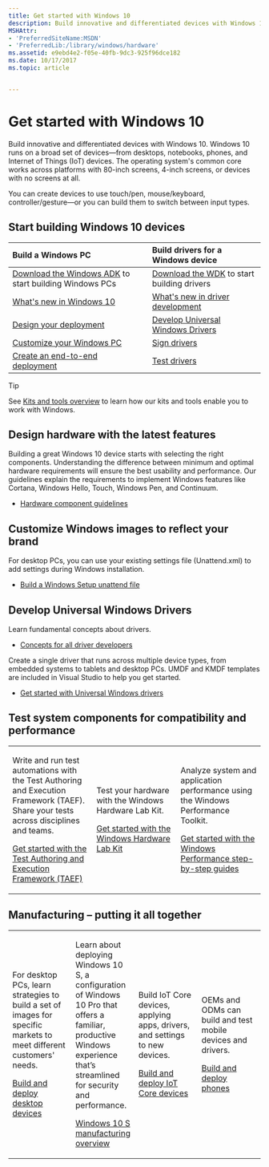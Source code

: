 ```yaml
---
title: Get started with Windows 10
description: Build innovative and differentiated devices with Windows 10.
MSHAttr:
- 'PreferredSiteName:MSDN'
- 'PreferredLib:/library/windows/hardware'
ms.assetid: e9ebd4e2-f05e-40fb-9dc3-925f96dce182
ms.date: 10/17/2017
ms.topic: article


---
```

# Get started with Windows 10

Build innovative and differentiated devices with Windows 10. Windows 10 runs on a broad set of devices—from desktops, notebooks, phones, and Internet of Things (IoT) devices. The operating system's common core works across platforms with 80-inch screens, 4-inch screens, or devices with no screens at all.

You can create devices to use touch/pen, mouse/keyboard, controller/gesture—or you can build them to switch between input types.

## Start building Windows 10 devices

| **Build a Windows PC**                                    | **Build drivers for a Windows device**                    |
|:----------------------------------------------------------|:----------------------------------------------------------|
| [Download the Windows ADK](adk-install.md) to start building Windows PCs   | [Download the WDK](https://developer.microsoft.com/en-us/windows/hardware/windows-driver-kit) to start building drivers               |
| [What's new in Windows 10](what-s-new-in-windows.md)      | [What's new in driver development](https://docs.microsoft.com/en-us/windows-hardware/drivers/what-s-new-in-driver-development)                      |
| [Design your deployment](https://docs.microsoft.com/en-us/windows-hardware/design/) | [Develop Universal Windows Drivers](https://docs.microsoft.com/en-us/windows-hardware/drivers/develop/getting-started-with-universal-drivers) |
| [Customize your Windows PC](https://docs.microsoft.com/en-us/windows-hardware/customize/) | [Sign drivers](https://docs.microsoft.com/en-us/windows-hardware/drivers/install/driver-signing) |
| [Create an end-to-end deployment](https://docs.microsoft.com/en-us/windows-hardware/manufacture/desktop/oem-windows-deployment-and-imaging-walkthrough) | [Test drivers](https://docs.microsoft.com/en-us/windows-hardware/drivers/develop/testing-a-driver) |

> [!Tip]
> See [Kits and tools overview](kits-and-tools-overview.md) to learn how our kits and tools enable you to work with Windows.

## Design hardware with the latest features

Building a great Windows 10 device starts with selecting the right components. Understanding the difference between minimum and optimal hardware requirements will ensure the best usability and performance. Our guidelines explain the requirements to implement Windows features like Cortana, Windows Hello, Touch, Windows Pen, and Continuum.

* [Hardware component guidelines](https://docs.microsoft.com/en-us/windows-hardware/design/component-guidelines/components)

## Customize Windows images to reflect your brand

For desktop PCs, you can use your existing settings file (Unattend.xml) to add settings during Windows installation.

* [Build a Windows Setup unattend file](https://docs.microsoft.com/en-us/windows-hardware/manufacture/desktop/update-windows-settings-and-scripts-create-your-own-answer-file-sxs)

## Develop Universal Windows Drivers

Learn fundamental concepts about drivers.

* [Concepts for all driver developers](https://docs.microsoft.com/en-us/windows-hardware/drivers/gettingstarted/concepts-and-knowledge-for-all-driver-developers)

Create a single driver that runs across multiple device types, from embedded systems to tablets and desktop PCs. UMDF and KMDF templates are included in Visual Studio to help you get started.

* [Get started with Universal Windows drivers](https://docs.microsoft.com/en-us/windows-hardware/drivers/develop/getting-started-with-universal-drivers)

## Test system components for compatibility and performance

<table>
<colgroup>
<col width="33%" />
<col width="33%" />
<col width="33%" />
</colgroup>
<tbody>
<tr class="odd">
<td><p>Write and run test automations with the Test Authoring and Execution Framework (TAEF). Share your tests across disciplines and teams.</p>
<p><a href="https://docs.microsoft.com/en-us/windows-hardware/drivers/taef/getting-started" data-raw-source="[Get started with the Test Authoring and Execution Framework (TAEF)](https://docs.microsoft.com/en-us/windows-hardware/drivers/taef/getting-started)">Get started with the Test Authoring and Execution Framework (TAEF)</a></p></td>
<td><p>Test your hardware with the Windows Hardware Lab Kit.</p>
<p><a href="https://docs.microsoft.com/en-us/windows-hardware/test/hlk/getstarted/windows-hlk-getting-started" data-raw-source="[Get started with the Windows Hardware Lab Kit](https://docs.microsoft.com/en-us/windows-hardware/test/hlk/getstarted/windows-hlk-getting-started)">Get started with the Windows Hardware Lab Kit</a></p></td>
<td><p>Analyze system and application performance using the Windows Performance Toolkit.</p>
<p><a href="https://docs.microsoft.com/en-us/windows-hardware/test/wpt/windows-performance-step-by-step-guides" data-raw-source="[Get started with the Windows Performance step-by-step guides](https://docs.microsoft.com/en-us/windows-hardware/test/wpt/windows-performance-step-by-step-guides)">Get started with the Windows Performance step-by-step guides</a></p></td>
</tr>
</tbody>
</table>

## <a href="" id="manufacturing---putting-it-all-together"></a>Manufacturing – putting it all together

<table>
<colgroup>
<col width="25%" />
<col width="25%" />
<col width="25%" />
<col width="25%" />
</colgroup>
<tbody>
<tr class="odd">
<td><p>For desktop PCs, learn strategies to build a set of images for specific markets to meet different customers&#39; needs.</p>
<p><a href="https://docs.microsoft.com/en-us/windows-hardware/manufacture/desktop/oem-windows-deployment-and-imaging-walkthrough" data-raw-source="[Build and deploy desktop devices](https://docs.microsoft.com/en-us/windows-hardware/manufacture/desktop/oem-windows-deployment-and-imaging-walkthrough)">Build and deploy desktop devices</a></p></td>
<td><p>Learn about deploying Windows 10 S, a configuration of Windows 10 Pro that offers a familiar, productive Windows experience that’s streamlined for security and performance.</p>
<p><a href="https://docs.microsoft.com/en-us/windows-hardware/manufacture/desktop/windows-10-s-overview" data-raw-source="[Windows 10 S manufacturing overview](https://docs.microsoft.com/en-us/windows-hardware/manufacture/desktop/windows-10-s-overview)">Windows 10 S manufacturing overview</a></p>
</td>
<td><p>Build IoT Core devices, applying apps, drivers, and settings to new devices.</p>
<p><a href="https://docs.microsoft.com/en-us/windows-hardware/manufacture/iot/iot-core-manufacturing-guide" data-raw-source="[Build and deploy IoT Core devices](https://docs.microsoft.com/en-us/windows-hardware/manufacture/iot/iot-core-manufacturing-guide)">Build and deploy IoT Core devices</a></p></td>
<td><p>OEMs and ODMs can build and test mobile devices and drivers.</p>
<p><a href="https://docs.microsoft.com/en-us/windows-hardware/manufacture/mobile/mobile-deployment-and-imaging" data-raw-source="[Build and deploy phones](https://docs.microsoft.com/en-us/windows-hardware/manufacture/mobile/mobile-deployment-and-imaging)">Build and deploy phones</a></p></td>
</tr>
</tbody>
</table>
